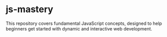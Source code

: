 # js-mastery
This repository covers fundamental JavaScript concepts, designed to help beginners get started with dynamic and interactive web development. 
